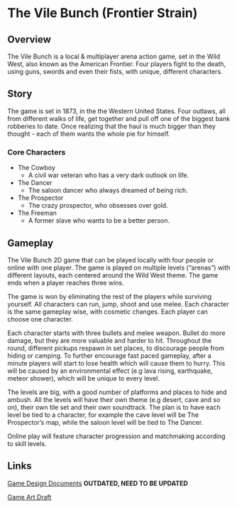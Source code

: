 # The Vile Bunch (Frontier Strain)


## Overview

The Vile Bunch is a local & multiplayer arena action game, set in the Wild West, also known as the American Frontier. Four players fight to the death, using guns, swords and even their fists, with unique, different characters. 

## Story

The game is set in 1873, in the the Western United States. Four outlaws, all from different walks of life, get together and pull off one of the biggest bank robberies to date. Once realizing that the haul is much bigger than they thought - each of them wants the whole pie for himself.


### Core Characters

* The Cowboy
  * A civil war veteran who has a very dark outlook on life.
* The Dancer
  * The saloon dancer who always dreamed of being rich.
* The Prospector
  * The crazy prospector, who obsesses over gold.
* The Freeman 
  * A former slave who wants to be a better person.


## Gameplay 

The Vile Bunch 2D game that can be played locally with four people or online with one player. The game is played on multiple levels (“arenas”) with different layouts, each centered around the Wild West theme. The game ends when a player reaches three wins.

The game is won by eliminating the rest of the players while surviving yourself. All characters can run, jump, shoot and use melee. Each character is the same gameplay wise, with cosmetic changes. Each player can choose one character.

Each character starts with three bullets and melee weapon. Bullet do more damage, but they are more valuable and harder to hit. Throughout the round, different pickups respawn in set places, to discourage people from hiding or camping. To further encourage fast paced gameplay, after a minute players will start to lose health which will cause them to hurry. This will be caused by an environmental effect (e.g lava rising, earthquake, meteor shower), which will be unique to every level.

The levels are big, with a good number of platforms and places to hide and ambush. All the levels will have their own theme (e.g desert, cave and so on), their own tile set and their own soundtrack. The plan is to have each level be tied to a character, for example the cave level will be The Prospector’s map, while the saloon level will be tied to The Dancer.

Online play will feature character progression and matchmaking according to skill levels.


## Links

[Game Design Documents](https://www.dropbox.com/s/vq6zpal5q5j02xv/FSDesignDocument.docx?dl=0=) **OUTDATED, NEED TO BE UPDATED**

[Game Art Draft](https://docs.google.com/document/d/1WvIpXSU1P47oblb4Adbgr3TqEiLrpzP_BuyZ4dKXFVs/edit)
